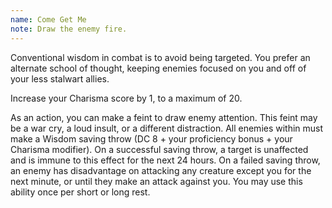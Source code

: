 ```yaml
---
name: Come Get Me
note: Draw the enemy fire.
---
```

Conventional wisdom in combat is to avoid being targeted. You prefer an alternate school of thought, keeping enemies
focused on you and off of your less stalwart allies.

Increase your Charisma score by 1, to a maximum of 20.

As an action, you can make a feint to draw enemy attention. This feint may be a war cry, a loud insult, or a different
distraction. All enemies within <me-distance length="20" /> must make a Wisdom saving throw (DC 8 + your proficiency bonus + your Charisma modifier).
On a successful saving throw, a target is unaffected and is immune to this effect for the next 24 hours. On a failed
saving throw, an enemy has disadvantage on attacking any creature except you for the next minute, or until
they make an attack against you. You may use this ability once per short or long rest.
